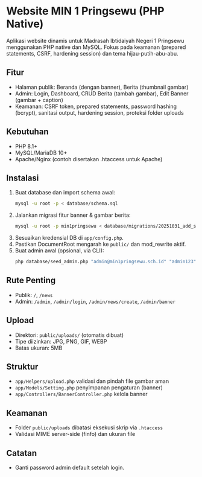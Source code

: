 # Website MIN 1 Pringsewu (PHP Native)

Aplikasi website dinamis untuk Madrasah Ibtidaiyah Negeri 1 Pringsewu menggunakan PHP native dan MySQL. Fokus pada keamanan (prepared statements, CSRF, hardening session) dan tema hijau-putih-abu-abu.

## Fitur
- Halaman publik: Beranda (dengan banner), Berita (thumbnail gambar)
- Admin: Login, Dashboard, CRUD Berita (tambah gambar), Edit Banner (gambar + caption)
- Keamanan: CSRF token, prepared statements, password hashing (bcrypt), sanitasi output, hardening session, proteksi folder uploads

## Kebutuhan
- PHP 8.1+
- MySQL/MariaDB 10+
- Apache/Nginx (contoh disertakan .htaccess untuk Apache)

## Instalasi
1. Buat database dan import schema awal:
   ```bash
   mysql -u root -p < database/schema.sql
   ```
2. Jalankan migrasi fitur banner & gambar berita:
   ```bash
   mysql -u root -p min1pringsewu < database/migrations/20251031_add_settings_and_news_image.sql
   ```
3. Sesuaikan kredensial DB di `app/config.php`.
4. Pastikan DocumentRoot mengarah ke `public/` dan mod_rewrite aktif.
5. Buat admin awal (opsional, via CLI):
   ```bash
   php database/seed_admin.php "admin@min1pringsewu.sch.id" "admin123"
   ```

## Rute Penting
- Publik: `/`, `/news`
- Admin: `/admin`, `/admin/login`, `/admin/news/create`, `/admin/banner`

## Upload
- Direktori: `public/uploads/` (otomatis dibuat)
- Tipe diizinkan: JPG, PNG, GIF, WEBP
- Batas ukuran: 5MB

## Struktur
- `app/Helpers/upload.php` validasi dan pindah file gambar aman
- `app/Models/Setting.php` penyimpanan pengaturan (banner)
- `app/Controllers/BannerController.php` kelola banner

## Keamanan
- Folder `public/uploads` dibatasi eksekusi skrip via `.htaccess`
- Validasi MIME server-side (finfo) dan ukuran file

## Catatan
- Ganti password admin default setelah login.
